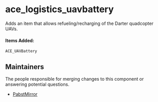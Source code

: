 ace_logistics_uavbattery
===========

Adds an item that allows refueling/recharging of the Darter quadcopter UAVs.

#### Items Added:
`ACE_UAVBattery`


## Maintainers

The people responsible for merging changes to this component or answering potential questions.

- [PabstMirror](https://github.com/PabstMirror)
